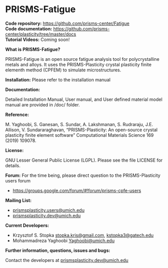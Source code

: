 # PRISMS-Fatigue

<B>Code repository:</B> https://github.com/prisms-center/Fatigue<br>
<B>Code documentation:</B> https://github.com/prisms-center/plasticity/tree/master/docs <br>
<B>Tutorial Videos:</B> Coming soon! <br>

<B>What is PRISMS-Fatigue?</B>

  PRISMS-Fatigue is an open source fatigue analysis tool for polycrystalline metals and alloys. It uses the PRISMS-Plasticity crystal plasticity finite elementh method (CPFEM) to simulate microstructures. 
  
  
<B>Installation:</B> Please refer to the installation manual



<B>Documentation:</B>

  Detailed Installation Manual, User manual, and User defined material model manual are provided in /doc/ folder.


<B>Reference:</B>

  M. Yaghoobi, S. Ganesan, S. Sundar, A. Lakshmanan, S. Rudraraju, J.E. Allison, V. Sundararaghavan, “PRISMS-Plasticity: An open-source crystal plasticity finite element software” Computational Materials Science 169 (2019) 109078.


<B>License:</B>

  GNU Lesser General Public License (LGPL). Please see the file
  LICENSE for details.

<B>Forum:</B> For the time being, please direct question to the PRISMS-Plasticity users forum

   + https://groups.google.com/forum/#!forum/prisms-cpfe-users


<B>Mailing List:</B> 

 + prismsplasticity.users@umich.edu
 + prismsplasticity.dev@umich.edu  
 
 <B>Current Developers:</B>
 
 + Krzysztof S. Stopka stopka.kris@gmail.com, kstopka3@gatech.edu
 + Mohammadreza Yaghoobi Yaghoobi@umich.edu


<B>Further information, questions, issues and bugs:</B>

  Contact the developers at prismsplasticity.dev@umich.edu  